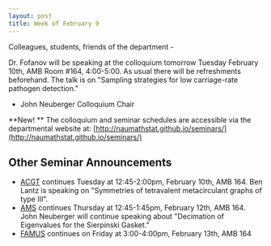 ```yaml
---
layout: post
title: Week of February 9
---
```


Colleagues, students, friends of the department -

Dr. Fofanov will be speaking at the colloquium tomorrow Tuesday February 10th, AMB Room #164, 4:00-5:00. As usual there will be refreshments beforehand.
The talk is on "Sampling strategies for low carriage-rate pathogen detection."

- John Neuberger
  Colloquium Chair

**New! **  The colloquium and seminar schedules are accessible via the departmental website at: [http://naumathstat.github.io/seminars/](http://naumathstat.github.io/seminars/)

## Other Seminar Announcements ##

- [ACGT](acgtSpring2015) continues Tuesday at 12:45-2:00pm, February 10th, AMB 164. Ben Lantz is speaking on "Symmetries of tetravalent metacirculant graphs of type III".
- [AMS](amsSpring2015) continues Thursday at 12:45-1:45pm, February 12th, AMB 164. John Neuberger will continue speaking about "Decimation of Eigenvalues for the Sierpinski Gasket."
- [FAMUS](famusSpring2015) continues on Friday at 3:00-4:00pm, February 13th, AMB 164


